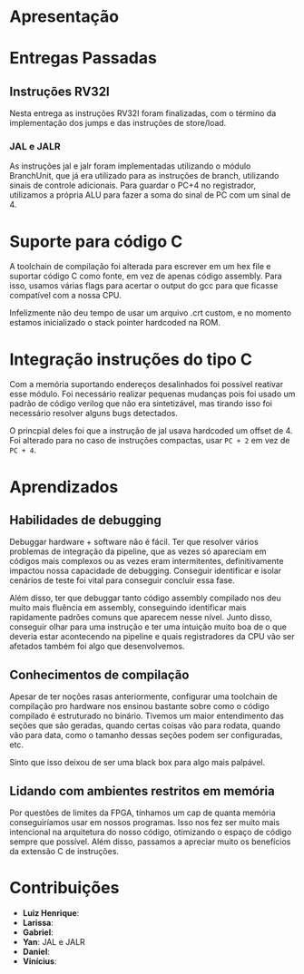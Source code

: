 # Apresentação

# Entregas Passadas

## Instruções RV32I
Nesta entrega as instruções RV32I foram finalizadas, com o término da implementação dos jumps e das instruções de store/load.

### JAL e JALR
As instruções jal e jalr foram implementadas utilizando o módulo BranchUnit, que já era utilizado para as instruções de branch, utilizando sinais de controle adicionais. Para guardar o PC+4 no registrador, utilizamos a própria ALU para fazer a soma do sinal de PC com um sinal de 4.

# Suporte para código C
A toolchain de compilação foi alterada para escrever em um hex file e suportar
código C como fonte, em vez de apenas código assembly. Para isso, usamos várias
flags para acertar o output do gcc para que ficasse compatível com a nossa CPU.

Infelizmente não deu tempo de usar um arquivo .crt custom, e no momento estamos
inicializado o stack pointer hardcoded na ROM.

# Integração instruções do tipo C
Com a memória suportando endereços desalinhados foi possível reativar esse módulo.
Foi necessário realizar pequenas mudanças pois foi usado um padrão de código 
verilog que não era sintetizável, mas tirando isso foi necessário resolver alguns
bugs detectados. 

O princpial deles foi que a instrução de jal usava hardcoded um offset de 4. Foi
alterado para no caso de instruções compactas, usar `PC + 2` em vez de `PC + 4`.

# Aprendizados

## Habilidades de debugging
Debuggar hardware + software não é fácil. Ter que resolver vários problemas de 
integração da pipeline, que as vezes só apareciam em códigos mais complexos ou
as vezes eram intermitentes, definitivamente impactou nossa capacidade de 
debugging. Conseguir identificar e isolar cenários de teste foi vital para 
conseguir concluir essa fase.

Além disso, ter que debuggar tanto código assembly compilado nos deu muito mais
fluência em assembly, conseguindo identificar mais rapidamente padrões comuns
que aparecem nesse nível. Junto disso, conseguir olhar para uma instrução e ter
uma intuição muito boa de o que deveria estar acontecendo na pipeline e quais 
registradores da CPU vão ser afetados também foi algo que desenvolvemos.

## Conhecimentos de compilação
Apesar de ter noções rasas anteriormente, configurar uma toolchain de compilação 
pro hardware nos ensinou bastante sobre como o código compilado é estruturado no
binário. Tivemos um maior entendimento das seções que são geradas, quando certas
coisas vão para rodata, quando vão para data, como o tamanho dessas seções podem
ser configuradas, etc.

Sinto que isso deixou de ser uma black box para algo mais palpável.

## Lidando com ambientes restritos em memória
Por questões de limites da FPGA, tínhamos um cap de quanta memória conseguiríamos
usar em nossos programas. Isso nos fez ser muito mais intencional na arquitetura
do nosso código, otimizando o espaço de código sempre que possível. Além disso,
passamos a apreciar muito os benefícios da extensão C de instruções.

# Contribuições

- **Luiz Henrique**: 
- **Larissa**: 
- **Gabriel**: 
- **Yan**: JAL e JALR
- **Daniel**: 
- **Vinícius**: 